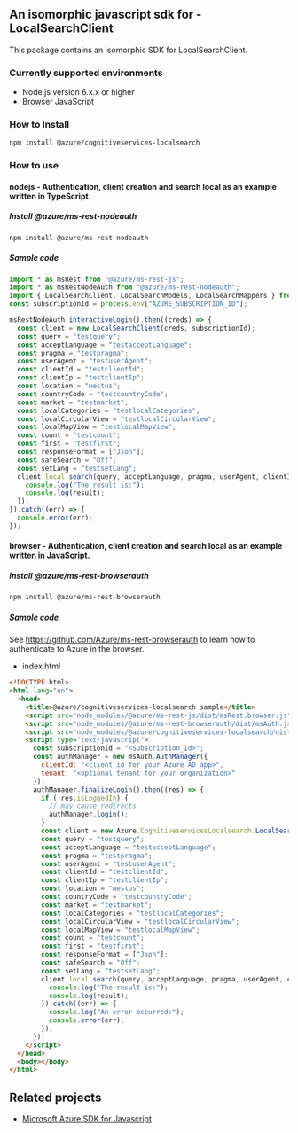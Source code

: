 ## An isomorphic javascript sdk for - LocalSearchClient

This package contains an isomorphic SDK for LocalSearchClient.

### Currently supported environments

- Node.js version 6.x.x or higher
- Browser JavaScript

### How to Install

```bash
npm install @azure/cognitiveservices-localsearch
```

### How to use

#### nodejs - Authentication, client creation and search local as an example written in TypeScript.

##### Install @azure/ms-rest-nodeauth

```bash
npm install @azure/ms-rest-nodeauth
```

##### Sample code

```typescript
import * as msRest from "@azure/ms-rest-js";
import * as msRestNodeAuth from "@azure/ms-rest-nodeauth";
import { LocalSearchClient, LocalSearchModels, LocalSearchMappers } from "@azure/cognitiveservices-localsearch";
const subscriptionId = process.env["AZURE_SUBSCRIPTION_ID"];

msRestNodeAuth.interactiveLogin().then((creds) => {
  const client = new LocalSearchClient(creds, subscriptionId);
  const query = "testquery";
  const acceptLanguage = "testacceptLanguage";
  const pragma = "testpragma";
  const userAgent = "testuserAgent";
  const clientId = "testclientId";
  const clientIp = "testclientIp";
  const location = "westus";
  const countryCode = "testcountryCode";
  const market = "testmarket";
  const localCategories = "testlocalCategories";
  const localCircularView = "testlocalCircularView";
  const localMapView = "testlocalMapView";
  const count = "testcount";
  const first = "testfirst";
  const responseFormat = ["Json"];
  const safeSearch = "Off";
  const setLang = "testsetLang";
  client.local.search(query, acceptLanguage, pragma, userAgent, clientId, clientIp, location, countryCode, market, localCategories, localCircularView, localMapView, count, first, responseFormat, safeSearch, setLang).then((result) => {
    console.log("The result is:");
    console.log(result);
  });
}).catch((err) => {
  console.error(err);
});
```

#### browser - Authentication, client creation and search local as an example written in JavaScript.

##### Install @azure/ms-rest-browserauth

```bash
npm install @azure/ms-rest-browserauth
```

##### Sample code

See https://github.com/Azure/ms-rest-browserauth to learn how to authenticate to Azure in the browser.

- index.html
```html
<!DOCTYPE html>
<html lang="en">
  <head>
    <title>@azure/cognitiveservices-localsearch sample</title>
    <script src="node_modules/@azure/ms-rest-js/dist/msRest.browser.js"></script>
    <script src="node_modules/@azure/ms-rest-browserauth/dist/msAuth.js"></script>
    <script src="node_modules/@azure/cognitiveservices-localsearch/dist/cognitiveservices-localsearch.js"></script>
    <script type="text/javascript">
      const subscriptionId = "<Subscription_Id>";
      const authManager = new msAuth.AuthManager({
        clientId: "<client id for your Azure AD app>",
        tenant: "<optional tenant for your organization>"
      });
      authManager.finalizeLogin().then((res) => {
        if (!res.isLoggedIn) {
          // may cause redirects
          authManager.login();
        }
        const client = new Azure.CognitiveservicesLocalsearch.LocalSearchClient(res.creds, subscriptionId);
        const query = "testquery";
        const acceptLanguage = "testacceptLanguage";
        const pragma = "testpragma";
        const userAgent = "testuserAgent";
        const clientId = "testclientId";
        const clientIp = "testclientIp";
        const location = "westus";
        const countryCode = "testcountryCode";
        const market = "testmarket";
        const localCategories = "testlocalCategories";
        const localCircularView = "testlocalCircularView";
        const localMapView = "testlocalMapView";
        const count = "testcount";
        const first = "testfirst";
        const responseFormat = ["Json"];
        const safeSearch = "Off";
        const setLang = "testsetLang";
        client.local.search(query, acceptLanguage, pragma, userAgent, clientId, clientIp, location, countryCode, market, localCategories, localCircularView, localMapView, count, first, responseFormat, safeSearch, setLang).then((result) => {
          console.log("The result is:");
          console.log(result);
        }).catch((err) => {
          console.log("An error occurred:");
          console.error(err);
        });
      });
    </script>
  </head>
  <body></body>
</html>
```

## Related projects

- [Microsoft Azure SDK for Javascript](https://github.com/Azure/azure-sdk-for-js)
